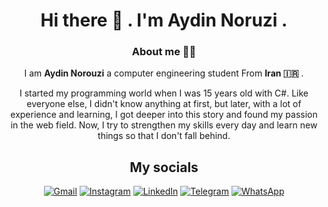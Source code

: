 <div align="center">
  <h1 align="center">
  Hi there 👋 . I'm Aydin Noruzi .
</h1> 
<h3>
  About me 🙎‍♂️
</h3>

I am **Aydin Norouzi** a computer engineering student From **Iran 🇮🇷** .

I started my programming world when I was 15 years old with C#. Like everyone else, I didn't know anything at first, but later, with a lot of experience and learning, I got deeper into this story and found my passion in the web field. Now, I try to strengthen my skills every day and learn new things so that I don't fall behind.
## My socials
  [![Gmail](https://img.shields.io/badge/Gmail-D14836?style=for-the-badge&logo=gmail&logoColor=white)](mailto:aydinnoroozi.k@gmail.com) [![Instagram](https://img.shields.io/badge/Instagram-%23E4405F.svg?style=for-the-badge&logo=Instagram&logoColor=white)](https://instagram.com/aydin_n_2005) [![LinkedIn](https://img.shields.io/badge/linkedin-%230077B5.svg?style=for-the-badge&logo=linkedin&logoColor=white)](https://www.linkedin.com/in/aydin-noroozi) [![Telegram](https://img.shields.io/badge/Telegram-2CA5E0?style=for-the-badge&logo=telegram&logoColor=white)](https://t.me/aydin_n_84) [![WhatsApp](https://img.shields.io/badge/WhatsApp-25D366?style=for-the-badge&logo=whatsapp&logoColor=white)](https://wa.me/989017643957)
</div>
